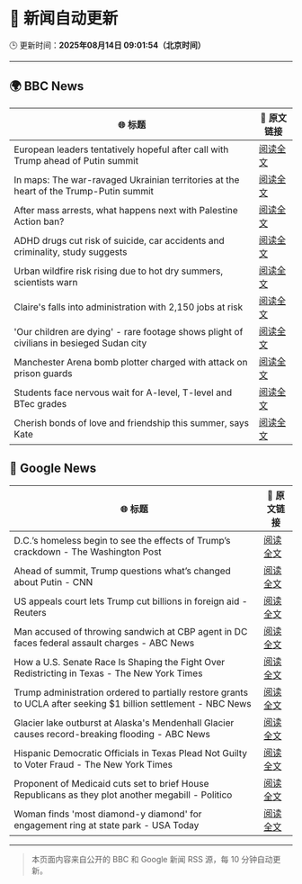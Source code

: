 # 🧠 新闻自动更新

🕒 更新时间：**2025年08月14日 09:01:54（北京时间）**

---

## 🌍 BBC News

| 🌐 标题 | 🔗 原文链接 |
|--------|-------------|
| European leaders tentatively hopeful after call with Trump ahead of Putin summit | [阅读全文](https://www.bbc.com/news/articles/cpv0l9e187yo?at_medium=RSS&at_campaign=rss) |
| In maps: The war-ravaged Ukrainian territories at the heart of the Trump-Putin summit | [阅读全文](https://www.bbc.com/news/articles/cgkrn433lk2o?at_medium=RSS&at_campaign=rss) |
| After mass arrests, what happens next with Palestine Action ban? | [阅读全文](https://www.bbc.com/news/articles/c3wn5gdv0wgo?at_medium=RSS&at_campaign=rss) |
| ADHD drugs cut risk of suicide, car accidents and criminality, study suggests | [阅读全文](https://www.bbc.com/news/articles/crr2j792drro?at_medium=RSS&at_campaign=rss) |
| Urban wildfire risk rising due to hot dry summers, scientists warn | [阅读全文](https://www.bbc.com/news/articles/c9vd79x97zlo?at_medium=RSS&at_campaign=rss) |
| Claire's falls into administration with 2,150 jobs at risk | [阅读全文](https://www.bbc.com/news/articles/cp8zwdy98k8o?at_medium=RSS&at_campaign=rss) |
| 'Our children are dying' - rare footage shows plight of civilians in besieged Sudan city | [阅读全文](https://www.bbc.com/news/articles/czxp0qyn6dqo?at_medium=RSS&at_campaign=rss) |
| Manchester Arena bomb plotter charged with attack on prison guards | [阅读全文](https://www.bbc.com/news/articles/ckge2qdr88eo?at_medium=RSS&at_campaign=rss) |
| Students face nervous wait for A-level, T-level and BTec grades | [阅读全文](https://www.bbc.com/news/articles/c15lv2xxyy5o?at_medium=RSS&at_campaign=rss) |
| Cherish bonds of love and friendship this summer, says Kate | [阅读全文](https://www.bbc.com/news/articles/cdd3r78zem9o?at_medium=RSS&at_campaign=rss) |

## 📰 Google News

| 🌐 标题 | 🔗 原文链接 |
|--------|-------------|
| D.C.’s homeless begin to see the effects of Trump’s crackdown - The Washington Post | [阅读全文](https://news.google.com/rss/articles/CBMilwFBVV95cUxOOGROOUlsMU5QVzEzRC1DQkl6ZU0ySzdVVTJVS3ZibkhRWDRDU0ZyTWhjYnNSU2IwNFNJV2RPUzdaTnhRLTVVcDUxQnM3ZEh3YzhyaTdGVmpRWkprTHJyOEFqSXhwOGZMbmgtbFdNTVB4eHZmQzlzN0RQZTNZNlFnaTFXVUd6cHpXcjZTUl93eHFBekF4OTRv?oc=5) |
| Ahead of summit, Trump questions what’s changed about Putin - CNN | [阅读全文](https://news.google.com/rss/articles/CBMihAFBVV95cUxPc2hveHJPOEIwUVM3cnE4ZzJIanJSSjFsT2JTTFJha1BvZWFnS1RFRkJXRTBaV25tY2xhQVQ2TTJhcF96dWxNVnBnVUotb2FfTE5rYlpUemh6NTFUdGxRUWhKQXZqekRuTkVvTWZuUGtHb0pYUXRydXlkZ3ZQX293NXMxcGPSAYoBQVVfeXFMTWw3ZGQtREFic3pIdmcwR0Z1OXQtdmpWNFFYc1Y0dm1raEtSQ1BlTHp3ejZzMXlEc3Q4bmdCVlJFTW1OeUVobnZDdTZqVG13UGVLeHV1U3NhWFFoMzQ2bHNWSngxRU94dlFLWTZhem5hYXlIdGItR2w1ek9KOEFjN3pwLVM4ajN0cTF3?oc=5) |
| US appeals court lets Trump cut billions in foreign aid - Reuters | [阅读全文](https://news.google.com/rss/articles/CBMiqAFBVV95cUxNLWZtWVZSNzRxYnJGU0dTYUZLRXVxNkNYNERxS2ZFQVZLLVIybjB3NGhFRUJ0clRraUVPVnZKYUgtQjhsWWFjMkdPbGF0cC16TXh5NkV6ZTdLbjV2X2pvRnZvbzFsZ2ZoMGktb015cWxhQUgzM0tmRHZBRzlPRXhKck5yaG1hbXozVlJCMkxNNlB5dk5Id1ZYVTNnV2tsZF9BdUlvdXJlMW4?oc=5) |
| Man accused of throwing sandwich at CBP agent in DC faces federal assault charges - ABC News | [阅读全文](https://news.google.com/rss/articles/CBMimwFBVV95cUxPeVE3N3lDT0p4UGVvRk51ODdQdExyNU0xQlpnMHNBOWwyanhUcTJsa0g3V3o4RmFzek5zaHJaVHQ0N0pWa1JOb3NkcWZRMVExa3hseXEtWjVhR25tX1FsdkpaM1ZGN2RXR1hKOWJHbVg1NE9kRmNTcWRfajRGVUlVSUJ2LTEza3B5NVZZaWdlSzBBcTRJUUtkUXlTb9IBoAFBVV95cUxOVlNVV0RhTDhxTWVTRWRPTlFvS1NDQzNyTjl6bmJzZkQzdjVZdGpjaGV6MGdZNUE0NEt3ajJ2X2hZWThQTUlYWVZTYjJ3YjlqN0FDM2d1TVB6NHBaMnNkc01lN3o5dGlRNDJVa1ZfRG9FZzVRZWRlT1A0WG9BcjRXSTRGbTJpdmtwMjFETGZVVk9PLWhuVk5jay1aT1B6R0dn?oc=5) |
| How a U.S. Senate Race Is Shaping the Fight Over Redistricting in Texas - The New York Times | [阅读全文](https://news.google.com/rss/articles/CBMihAFBVV95cUxNWFhrSFQxcXVuc0NscWdhMm5PRHdoUS1LNjlOVFM2dzRZMUt2VHpMQ3U3a0lZUEhvSmJLdW9Jcm1BNXBobEZIbG1jOUkzV3FfTkttajk4REg2bHBCRlFRWFBGVWVxRzlNRkktT0x3QXhTcUtsNHJxcHphVmVQa1ROckY5Q0E?oc=5) |
| Trump administration ordered to partially restore grants to UCLA after seeking $1 billion settlement - NBC News | [阅读全文](https://news.google.com/rss/articles/CBMinwFBVV95cUxQLVR5alRkT0o5S3ZYOC1lN09GUnowd0dIZ2tVUEFyV2Jna2NsZFNuUkxvcFBSRkFRNkw1ZlNvTlFnZGF1Y216ZmtvMWJ0dHJrY1lBdTFwUC1IOTd6a0RRVUt4ZDNtNDJJVjdIZXBOcXk0azJHS19nUS1iT3RhdEJuM2l6VzNhQ3hCMC1JNXU2UzBQOXVTb1VHWHg0UFExaE3SAVZBVV95cUxNQS1tcXVXd2MzYWRSaTk0cHdZU3FiTnh0T3hBNmljZ25OaDJrYjhHMi1MbGl1WFpxY0tCTlZwWFQ0a0VPRDhLR3pJS0VxWUdrSldpNGlJZw?oc=5) |
| Glacier lake outburst at Alaska's Mendenhall Glacier causes record-breaking flooding - ABC News | [阅读全文](https://news.google.com/rss/articles/CBMiqwFBVV95cUxNYTJmVXg3ZVRySENDeU9uSnZnTk1WVFczUjdrOTUwZUlJZnVVZFRoYmJJNTBFWTdOTFNFX1RXMEpGaXd4eUY1c3RudV9sMllzVDFEZGpVUG9vZnJyQlQyUTg4ZHlDWm5ONkEtTndRMDI5TEhsT0ZzSDJFcDFVeUxrVm82WVJvRDhhMkVyWTFBS3VEc3ZZdkttWFAyTjNjaVVIbk5wLUF6bm9KcnfSAbABQVVfeXFMUDlWNm9TVFBRcUR2T0hDUGtta0doVmM3RjhlZWlHVXZlaFJwUUl5SHAwT291NjIzaGFvMUNESTkxNUhwVHdvcEx5ODdoVEJtSWV1RHFUU3NrdTZZRXQ2OGRSWVo0eDlaODRGQzZud2QxTzhzQ01aYXZOcU9FTko0X0QycU5pUnQ1QnBqd0JrLWFDY0dDVDFkRlBhWUhuN1dEbUZZeTFPWWc5bFVzQjFmS2g?oc=5) |
| Hispanic Democratic Officials in Texas Plead Not Guilty to Voter Fraud - The New York Times | [阅读全文](https://news.google.com/rss/articles/CBMieEFVX3lxTE5iWDdvb1J1UXBjNmJNa1pGeVJyQm56ekllQUtYcmRqS0xYRG5iOW1qMWN6aUpTS3pGV1NsS3Rjd0JnZTgyeHhMZ0YteE5lcnpHbnotbjlLdHI5QUNvOEZIeDUwZ3NjMzdnUDlDZzRzRFdxRTFkWF9kMQ?oc=5) |
| Proponent of Medicaid cuts set to brief House Republicans as they plot another megabill - Politico | [阅读全文](https://news.google.com/rss/articles/CBMiiAFBVV95cUxQU1A4allCa3JTR0RiQ3FUcHBjVlZhY1VYY3VrX1VCYTZuTnJ2dmlwNWg1UERZSHlxdEQyNUk0REJVOGpHQ1ZZdGkzMVVyeW54eVpqcmJwWVFsZ3FpVG9xWjExdWtHU1d6Q3N2bEo2XzZlbTNnMWkzcjB1N2s0Rlc5VkVxbHlUOHJC?oc=5) |
| Woman finds 'most diamond-y diamond' for engagement ring at state park - USA Today | [阅读全文](https://news.google.com/rss/articles/CBMitwFBVV95cUxNRHEzdWJsRkdYRnprTGxMVTZReFlCQmFVa29PYUxYbk5jQlZYOUtRU0Q4WVRHYkgtMXoxS3ZmWHNhWWdZUEhpWDFHRzZfVGxRR2ZtWG8zTV9Bc1NQRXlIWVNZV013WmV5TmR1M0swUno2N2Y2amd2T3Q5ZndybzhuTnZRU3VHd1dxX19ZdE1zUXNsS2J2V0ROTjFUQ1Jhc3h0QllNRkx3SjBUZmZ1M1pSTlNDc19GZTQ?oc=5) |

---
> 本页面内容来自公开的 BBC 和 Google 新闻 RSS 源，每 10 分钟自动更新。